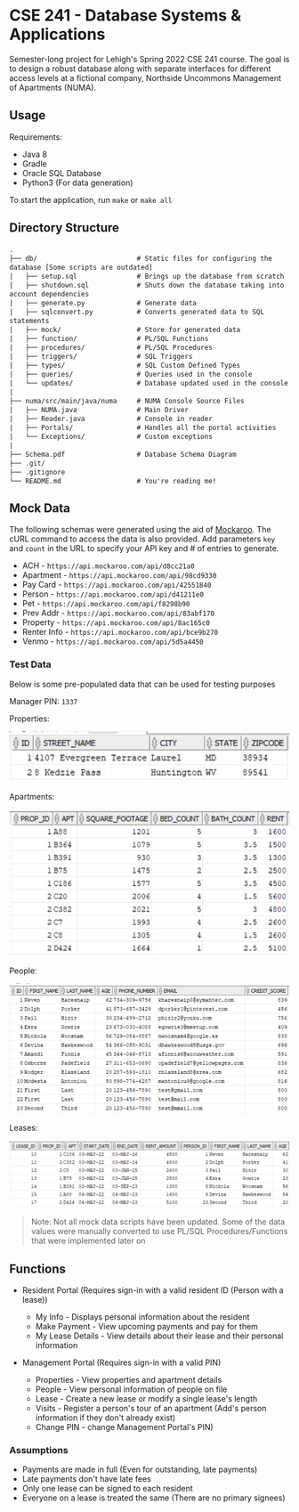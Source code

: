 # CSE 241 - Database Systems & Applications

Semester-long project for Lehigh's Spring 2022 CSE 241 course. The goal is to
design a robust database along with separate interfaces for different access
levels at a fictional company, Northside Uncommons Management of Apartments (NUMA).

## Usage

Requirements:

- Java 8
- Gradle
- Oracle SQL Database
- Python3 (For data generation)

To start the application, run `make` or `make all`

## Directory Structure

```dir
.
├── db/                       	# Static files for configuring the database [Some scripts are outdated]
|	├── setup.sql				# Brings up the database from scratch
|	├── shutdown.sql			# Shuts down the database taking into account dependencies
|	├── generate.py				# Generate data
|	├── sqlconvert.py			# Converts generated data to SQL statements
|	├── mock/					# Store for generated data
|	├── function/				# PL/SQL Functions
|	├── procedures/				# PL/SQL Procedures
|	├── triggers/				# SQL Triggers
|	├── types/					# SQL Custom Defined Types
|	├── queries/				# Queries used in the console
|	└── updates/				# Database updated used in the console
|
├── numa/src/main/java/numa		# NUMA Console Source Files
|	├── NUMA.java				# Main Driver
|	├── Reader.java				# Console in reader
|	├── Portals/				# Handles all the portal activities
|	└── Exceptions/				# Custom exceptions
|
├── Schema.pdf                  # Database Schema Diagram
├── .git/
├── .gitignore
└── README.md                   # You're reading me!
```

## Mock Data

The following schemas were generated using the aid of [Mockaroo](https://www.mockaroo.com/). The cURL command to access the data is also provided. Add parameters `key` and `count` in the URL to specify your API key and # of entries to generate.

- ACH - `https://api.mockaroo.com/api/d8cc21a0`
- Apartment - `https://api.mockaroo.com/api/98cd9330`
- Pay Card - `https://api.mockaroo.com/api/42551840`
- Person - `https://api.mockaroo.com/api/d41211e0`
- Pet - `https://api.mockaroo.com/api/f8298b90`
- Prev Addr - `https://api.mockaroo.com/api/83abf170`
- Property - `https://api.mockaroo.com/api/8ac165c0`
- Renter Info - `https://api.mockaroo.com/api/bce9b270`
- Venmo - `https://api.mockaroo.com/api/5d5a4450`

### Test Data

Below is some pre-populated data that can be used for testing purposes

Manager PIN: `1337`

Properties:

![Properties Data](images/property.png)

Apartments:

![Apartment Data](images/apartments.png)

People:

![People Data](images/person.png)

Leases:

![Lease Data](images/lease.png)

> Note: Not all mock data scripts have been updated. Some of the data values were manually converted to use PL/SQL Procedures/Functions that were implemented later on

## Functions

- Resident Portal (Requires sign-in with a valid resident ID (Person with a lease))
	- My Info - Displays personal information about the resident
	- Make Payment - View upcoming payments and pay for them
	- My Lease Details - View details about their lease and their personal information

- Management Portal (Requires sign-in with a valid PIN)
  - Properties - View properties and apartment details
  - People - View personal information of people on file
  - Lease - Create a new lease or modify a single lease's length
  - Visits - Register a person's tour of an apartment (Add's person information if they don't already exist)
  - Change PIN - change Management Portal's PIN)

### Assumptions

- Payments are made in full (Even for outstanding, late payments)
- Late payments don't have late fees
- Only one lease can be signed to each resident
- Everyone on a lease is treated the same (There are no primary signees)
